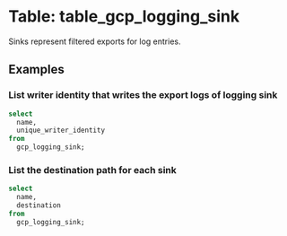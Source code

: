 # Table:  table_gcp_logging_sink

Sinks represent filtered exports for log entries.

## Examples

### List writer identity that writes the export logs of logging sink

```sql
select
  name,
  unique_writer_identity
from
  gcp_logging_sink;
```


### List the destination path for each sink

```sql
select
  name,
  destination
from
  gcp_logging_sink;
```